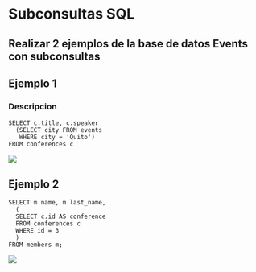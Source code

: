 # Subconsultas SQL
## Realizar 2 ejemplos de la base de datos Events con subconsultas

## Ejemplo 1

### Descripcion


```
SELECT c.title, c.speaker
  (SELECT city FROM events
   WHERE city = 'Quito') 
FROM conferences c

```

<img src='\Capturas\ejemplo_1.png'>


## Ejemplo 2

```
SELECT m.name, m.last_name,
  (
  SELECT c.id AS conference
  FROM conferences c
  WHERE id = 3
  )
FROM members m;
```

<img src='\Capturas\ejemplo_2.png'>
